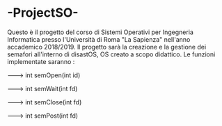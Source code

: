 # -ProjectSO-

Questo è il progetto del corso di Sistemi Operativi per Ingegneria Informatica presso l'Università di Roma "La Sapienza" nell'anno accademico 2018/2019. Il progetto sarà la creazione e la gestione dei semafori all'interno di disastOS, OS creato a scopo didattico. Le funzioni implementate saranno :

---> int semOpen(int id)

---> int semWait(int fd)

---> int semClose(int fd)

---> int semPost(int fd)




